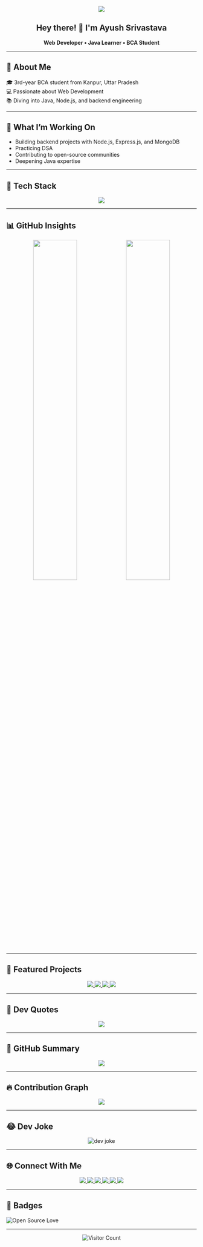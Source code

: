 <!-- Quote Header -->
<p align="center">
  <img src="https://readme-typing-svg.herokuapp.com?font=Fira+Code&size=24&pause=1000&center=true&vCenter=true&width=480&color=58A6FF&lines=Code.+Learn.+Build.+Repeat.">
</p>     

<h2 align="center">Hey there! 👋 I'm Ayush Srivastava</h2>
<p align="center"><strong>Web Developer • Java Learner • BCA Student</strong></p>

---

## 📍 <strong>About Me</strong>

🎓 3rd-year BCA student from Kanpur, Uttar Pradesh  
💻 Passionate about Web Development  
📚 Diving into Java, Node.js, and backend engineering

---

## 🚀 <strong>What I’m Working On</strong>

- Building backend projects with Node.js, Express.js, and MongoDB  
- Practicing DSA  
- Contributing to open-source communities  
- Deepening Java expertise

---

## 🧠 <strong>Tech Stack</strong>

<p align="center">
  <img src="https://skillicons.dev/icons?i=html,css,js,ts,react,nodejs,java,mongodb,git,vscode" />
</p>

---

## 📊 <strong>GitHub Insights</strong>

<p align="center">
  <img src="https://github-readme-stats.vercel.app/api?username=ayusshs16&show_icons=true&theme=github_dark&hide_rank=true" width="48%" />
  <img src="https://github-readme-stats.vercel.app/api/top-langs/?username=ayusshs16&layout=compact&theme=github_dark&hide_border=true" width="48%" />
</p>

---

## 📌 <strong>Featured Projects</strong>

<p align="center">
  <a href="https://github.com/ayusshs16/simon-says-2" target="_blank">
    <img src="https://github-readme-stats.vercel.app/api/pin/?username=ayusshs16&repo=simon-says-2&theme=github_dark" />
  </a>

  <a href="https://github.com/ayusshs16/Rock-Paper-Scissors-Web" target="_blank">
    <img src="https://github-readme-stats.vercel.app/api/pin/?username=ayusshs16&repo=Rock-Paper-Scissors-Web&theme=github_dark" />
  </a>

  <a href="https://github.com/ayusshs16/emoji-fighter-showdown" target="_blank">
    <img src="https://github-readme-stats.vercel.app/api/pin/?username=ayusshs16&repo=emoji-fighter-showdown&theme=github_dark" />
  </a>

  <a href="https://github.com/ayusshs16/passenger-counter-app" target="_blank">
    <img src="https://github-readme-stats.vercel.app/api/pin/?username=ayusshs16&repo=passenger-counter-app&theme=github_dark" />
  </a>
</p>

---

## 🧠 <strong>Dev Quotes</strong>

<p align="center">
  <img src="https://quotes-github-readme.vercel.app/api?type=horizontal&theme=tokyonight" />
</p>

---

## 🧾 <strong>GitHub Summary</strong>

<p align="center">
  <img src="https://github-profile-summary-cards.vercel.app/api/cards/profile-details?username=ayusshs16&theme=github_dark" />
</p>

---

## 🔥 <strong>Contribution Graph</strong>

<p align="center">
  <img src="https://github-readme-activity-graph.vercel.app/graph?username=ayusshs16&theme=github-compact&hide_border=true" />
</p>

---

## 😂 <strong>Dev Joke</strong>

<p align="center">
  <img src="https://readme-jokes.vercel.app/api?theme=tokyonight" alt="dev joke" />
</p>

---

## 🌐 <strong>Connect With Me</strong>

<p align="center">
  <a href="https://www.linkedin.com/in/ayusshs16/" target="_blank">
    <img src="https://img.shields.io/badge/LinkedIn-blue?style=flat-square&logo=linkedin&logoColor=white" />
  </a>
  <a href="mailto:ayushsrivastava9336@gmail.com">
    <img src="https://img.shields.io/badge/Gmail-red?style=flat-square&logo=gmail&logoColor=white" />
  </a>
  <a href="https://www.instagram.com/ayusshs.16/" target="_blank">
    <img src="https://img.shields.io/badge/Instagram-%23E4405F?style=flat-square&logo=instagram&logoColor=white" />
  </a>
  <a href="https://www.geeksforgeeks.org/user/ayushgfg16/" target="_blank">
    <img src="https://img.shields.io/badge/GeeksforGeeks-0F9D58?style=flat-square&logo=geeksforgeeks&logoColor=white" />
  </a>
  <a href="https://leetcode.com/u/Ayush9336/" target="_blank">
    <img src="https://img.shields.io/badge/LeetCode-FFA116?style=flat-square&logo=leetcode&logoColor=white" />
  </a>
  <a href="https://www.codechef.com/users/ayusshss16" target="_blank">
    <img src="https://img.shields.io/badge/CodeChef-5B4638?style=flat-square&logo=codechef&logoColor=white" />
  </a>
</p>


---

## 🏅 <strong>Badges</strong>

![Open Source Love](https://badges.frapsoft.com/os/v1/open-source.svg?v=103)

---

<p align="center">
  <img src="https://visitor-badge.laobi.icu/badge?page_id=ayusshs16.ayusshs16" alt="Visitor Count" />
</p>  
